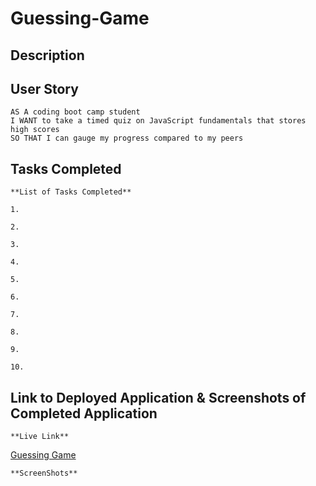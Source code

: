 # Guessing-Game

## Description

## User Story

```
AS A coding boot camp student
I WANT to take a timed quiz on JavaScript fundamentals that stores high scores
SO THAT I can gauge my progress compared to my peers
```

## Tasks Completed

    **List of Tasks Completed**

    1.

    2.

    3.

    4.

    5.

    6.

    7.

    8.

    9.

    10.

## Link to Deployed Application & Screenshots of Completed Application

    **Live Link**
[Guessing Game](https://dspark8916.github.io/Guessing-Game/)

    **ScreenShots**
![]()

![]()

![]()